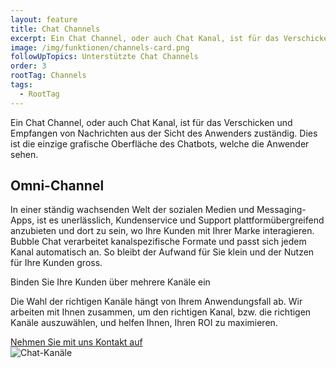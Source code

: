 ```yaml
---
layout: feature
title: Chat Channels
excerpt: Ein Chat Channel, oder auch Chat Kanal, ist für das Verschicken und Empfangen von Nachrichten aus der Sicht des Anwenders zuständig. Dies ist die einzige grafische Oberfläche des Chatbots, welche die Anwender sehen.
image: /img/funktionen/channels-card.png
followUpTopics: Unterstützte Chat Channels
order: 3
rootTag: Channels
tags:
  - RootTag
---
```


Ein Chat Channel, oder auch Chat Kanal, ist für das Verschicken und Empfangen von Nachrichten aus der Sicht des Anwenders zuständig. Dies ist die einzige grafische Oberfläche des Chatbots, welche die Anwender sehen.

## Omni-Channel

In einer ständig wachsenden Welt der sozialen Medien und Messaging-Apps, ist es unerlässlich, Kundenservice und Support plattformübergreifend anzubieten und dort zu sein, wo Ihre Kunden mit Ihrer Marke interagieren. Bubble Chat verarbeitet kanalspezifische Formate und passt sich jedem Kanal automatisch an. So bleibt der Aufwand für Sie klein und der Nutzen für Ihre Kunden gross.

<div class="cta">
  <div class="cta-content">
    <div class="cta-title">Binden Sie Ihre Kunden über mehrere Kanäle ein</div>
    <div class="cta-body">
      <p>Die Wahl der richtigen Kanäle hängt von Ihrem Anwendungsfall ab. Wir arbeiten mit Ihnen zusammen, um den richtigen Kanal, bzw. die richtigen Kanäle auszuwählen, und helfen Ihnen, Ihren ROI zu maximieren.</p>
    </div>
    <a class="button button-action" href="/kontakt">Nehmen Sie mit uns Kontakt auf</a>
  </div>
  <img class="cta-image" src="/img/funktionen/channels-card.png" alt="Chat-Kanäle"/>
</div>
